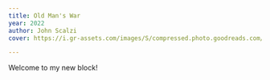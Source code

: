 ```yaml
---
title: Old Man's War
year: 2022
author: John Scalzi
cover: https://i.gr-assets.com/images/S/compressed.photo.goodreads.com/books/1509467059l/36510196._SY475_.jpg

---
```


Welcome to my new block!
